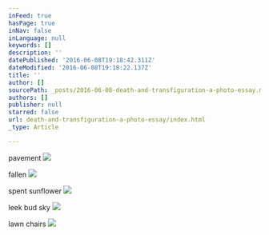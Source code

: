 ```yaml
---
inFeed: true
hasPage: true
inNav: false
inLanguage: null
keywords: []
description: ''
datePublished: '2016-06-08T19:18:42.311Z'
dateModified: '2016-06-08T19:18:22.137Z'
title: ''
author: []
sourcePath: _posts/2016-06-08-death-and-transfiguration-a-photo-essay.md
authors: []
publisher: null
starred: false
url: death-and-transfiguration-a-photo-essay/index.html
_type: Article

---
```

pavement
![](https://the-grid-user-content.s3-us-west-2.amazonaws.com/96f8e243-bddf-479a-9188-5f3c1d0863e6.jpg)

fallen
![](https://the-grid-user-content.s3-us-west-2.amazonaws.com/02479631-3661-4c49-81ef-09364ead8bdd.jpg)

spent sunflower ![](https://the-grid-user-content.s3-us-west-2.amazonaws.com/c25a3de1-edb4-4468-86f8-820bf0a17320.JPG)

leek bud sky
![](https://the-grid-user-content.s3-us-west-2.amazonaws.com/d8f173b1-f531-41ca-8193-a1ccc29406ca.JPG)

lawn chairs
![](https://the-grid-user-content.s3-us-west-2.amazonaws.com/e65b2968-8020-4876-87a1-7e81c3e16e36.JPG)